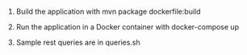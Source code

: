 1. Build the application with
	mvn package dockerfile:build

2. Run the application in a Docker container with
	docker-compose up

3. Sample rest queries are in queries.sh
